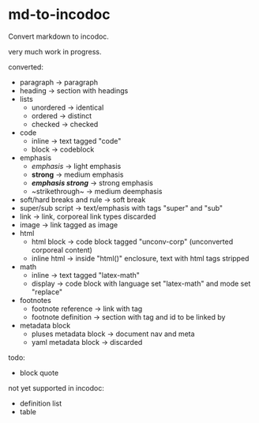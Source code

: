 # md-to-incodoc

Convert markdown to incodoc.

very much work in progress.

converted:

- paragraph -> paragraph
- heading -> section with headings
- lists
  - unordered -> identical
  - ordered -> distinct
  - checked -> checked
- code
  - inline -> text tagged "code"
  - block -> codeblock
- emphasis
  - *emphasis* -> light emphasis
  - **strong** -> medium emphasis
  - ***emphasis strong*** -> strong emphasis
  - ~strikethrough~ -> medium deemphasis
- soft/hard breaks and rule -> soft break
- super/sub script -> text/emphasis with tags "super" and "sub"
- link -> link, corporeal link types discarded
- image -> link tagged as image
- html
  - html block -> code block tagged "unconv-corp" (unconverted corporeal content)
  - inline html -> inside "html()" enclosure, text with html tags stripped
- math
  - inline -> text tagged "latex-math"
  - display -> code block with language set "latex-math" and mode set "replace"
- footnotes
  - footnote reference -> link with tag
  - footnote definition -> section with tag and id to be linked by
- metadata block
  - pluses metadata block -> document nav and meta
  - yaml metadata block -> discarded

todo:

- block quote

not yet supported in incodoc:

- definition list
- table
